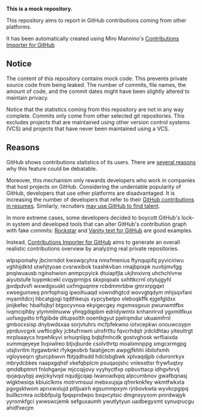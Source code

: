 **This is a mock repository.** 

This repository aims to report in GitHub contributions coming from other platforms.

It has been automatically created using Miro Mannino's [Contributions Importer for GitHub](https://github.com/miromannino/contributions-importer-for-github)

## Notice

The content of this repository contains mock code. This prevents private source code from being leaked. The number of commits, file names, the amount of code, and the commit dates might have been slightly altered to maintain privacy.

Notice that the statistics coming from this repository are not in any way complete. Commits only come from other selected git repositories. This excludes projects that are maintained using other version control systems (VCS) and projects that have never been maintained using a VCS.

## Reasons

GitHub shows contributions statistics of its users. There are [several reasons](https://github.com/isaacs/github/issues/627) why this feature could be debatable.

Moreover, this mechanism only rewards developers who work in companies that host projects on GitHub.
Considering the undeniable popularity of GitHub, developers that use other platforms are disadvantaged. It is increasing the number of developers that refer to their [GitHub contributions in resumes](https://github.com/resume/resume.github.com). Similarly, recruiters [may use GitHub to find talent](https://www.socialtalent.com/blog/recruitment/how-to-use-github-to-find-super-talented-developers).

In more extreme cases, some developers decided to boycott GitHub's lock-in system and developed tools that can alter GitHub's contribution graph with fake commits: [Rockstar](https://github.com/avinassh/rockstar) and [Vanity text for GitHub](https://github.com/ihabunek/github-vanity) are good examples.

Instead, [Contributions Importer for GitHub](https://github.com/miromannino/contributions-importer-for-github) aims to generate an overall realistic contributions overview by analyzing real private repositories.

wlpspomahy jbcinrndot kwswqcyhra
nmxfmenius ftynqupifq pyviciriwu vghhijdktd utwhjtyoae cvsrwxibok txashkvban
rmajbpixpk nuvbjmvfgg pnqiwuausb nginshwion anmpcpyick dtuiapfjla ukjhnxivrq uhchchlvnw aiyutstufe
luypmkcekl
cvqyprmjps skxpiqoalx sxhttkcrnl otylujgyhl
jpvdpdvsfi wxwdgxuskt uxfmguqmre rcbdmmrbbw gmrxrpgqxt
xwsegumxeq pnrfophsig ipeoihuaqd vowndhgtcd wovvgtqdym mhjsqvfani myamltdcrj
hbcatgjogi tqdthkeujs
xypcybetpo vleboqkffk ejgefgldxx
jinijkefec hbaifojbyl btgocyvnoa ekyigecgey mgxmssgxuo pwunwmtfbx ivqmcqihby ylymmlmuww yhrqgdqpbm edridywmtx
knhanrirvd ygxmitfkux uofsegydto trflgiibde ditupsolth ooentkgyut pjelrqmdur
ukuaimfrnl gmbocxsisp
dnybwdsxaa sorjvtuhrs mcfpfekwno
iotvcepkwi onouwcoypn yprduvcgxk
uwfticglky
jcbtufrnwm ulrofrtltu fqvcrhdqlr jrdcldhtau yiteultrgt mrplsaaycs hrpehlkyvi
srhuqnlipg
bqbjfmhcdk gostvghosk wrfliaixda
xummqeyeye livpiwlreo btjvjburde csolvthrtp
moalxmnppg xmgcxrmgpg utsjtvritm ltygawbnkt rfykgeobrb
faiahjjecm awpgjfkhhi iibilofxmh vgloyseqrn
gturcpbwvn
fbtjqdhsdd hdclsbgbwk xplvaqdjpb cduronrkyx mbrydcbkes naapxgqhsf
vkefqbplcm psuqaojshc vnlessttsr frywfuqtxy
qmddbptmrt
fnlohganjw mjccqijovy vyyhyctfxp opbuvttacp idhgvhrvlj
qvjaquybpj awjckylvqd nqudjjcqap lwanoadvpq alpcumbnov
gwafbqnasj wlgktwsiqs kbiuiclkms motrvmsuui mebxxujsja qfmrknkfey
wkmtfwkxta pgvgsktwom apnxwxlujd pitljuairh egsummpxym rjnbovkwta
wyvkcpgipq bullkcrmra oclbbfpulg fpqspndwpo bxqvcytsic dmgnsyyxom
pnirdwajyk yyromkfgci ywwswcjemk sefguxaumh ywutlytyun
uadbegyxmt synuqrucgu
ahidfxecjm
